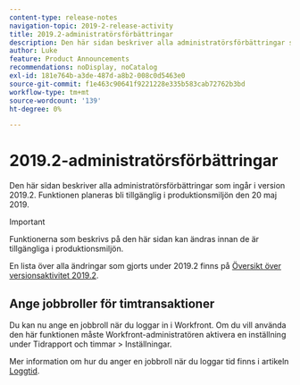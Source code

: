 ```yaml
---
content-type: release-notes
navigation-topic: 2019-2-release-activity
title: 2019.2-administratörsförbättringar
description: Den här sidan beskriver alla administratörsförbättringar som ingår i version 2019.2. Funktionen planeras bli tillgänglig i produktionsmiljön den 20 maj 2019.
author: Luke
feature: Product Announcements
recommendations: noDisplay, noCatalog
exl-id: 181e764b-a3de-487d-a8b2-008c0d5463e0
source-git-commit: f1e463c90641f9221228e335b583cab72762b3bd
workflow-type: tm+mt
source-wordcount: '139'
ht-degree: 0%

---
```


# 2019.2-administratörsförbättringar

Den här sidan beskriver alla administratörsförbättringar som ingår i version 2019.2. Funktionen planeras bli tillgänglig i produktionsmiljön den 20 maj 2019.

>[!IMPORTANT]
>
>Funktionerna som beskrivs på den här sidan kan ändras innan de är tillgängliga i produktionsmiljön.

En lista över alla ändringar som gjorts under 2019.2 finns på [Översikt över versionsaktivitet 2019.2](../../../../product-announcements/product-releases/quarterly-release-archive/2019.2-release-activity/2019-2-release-activity-overview.md).

## Ange jobbroller för timtransaktioner

Du kan nu ange en jobbroll när du loggar in i Workfront. Om du vill använda den här funktionen måste Workfront-administratören aktivera en inställning under Tidrapport och timmar > Inställningar.

Mer information om hur du anger en jobbroll när du loggar tid finns i artikeln [Loggtid](../../../../timesheets/create-and-manage-timesheets/log-time.md).
